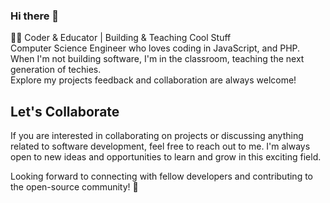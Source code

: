 ### Hi there 👋

<!--
**thejunghare/thejunghare** is a ✨ _special_ ✨ repository because its `README.md` (this file) appears on your GitHub profile.

Here are some ideas to get you started:

- 🔭 I’m currently working on ...
- 🌱 I’m currently learning ...
- 👯 I’m looking to collaborate on ...
- 🤔 I’m looking for help with ...
- 💬 Ask me about ...
- 📫 How to reach me: ...
- 😄 Pronouns: ...
- ⚡ Fun fact: ...
-->

👨‍💻 Coder & Educator | Building & Teaching Cool Stuff <br>
Computer Science Engineer who loves coding in JavaScript, and PHP. <br>
When I'm not building software, I'm in the classroom, teaching the next generation of techies. <br>
Explore my projects feedback and collaboration are always welcome! <br>

<!--
## Projects

You can find some of my projects on my GitHub profile. These projects reflect my interests and skills in software development. Feel free to explore them and provide feedback or suggestions.


## Connect with Me
- Instagram: instagram.com/thejunghare
- LinkedIn: linkedin.com/in/thejunghare



<p align="center">
  <a href="https://github.com/thejunghare">
    <img src="https://github-profile-summary-cards.vercel.app/api/cards/profile-details?username=thejunghare&theme=dark" alt="thejunghare GitHub Contribution"/>
  </a>
</p>

<a href="https://github.com/thejunghare">
  <img alt="thejunghare Github Stats" src="https://denvercoder1-github-readme-stats.vercel.app/api/?username=thejunghare&show_icons=true&count_private=true&theme=dark" />
</a>

<a href="https://github.com/thejunghare">
  <img alt="thejunghare Top Languages" src="https://github-readme-stats.vercel.app/api/top-langs/?username=thejunghare&langs_count=8&layout=compact&theme=dark" />
</a>
-->
## Let's Collaborate
If you are interested in collaborating on projects or discussing anything related to software development, feel free to reach out to me. I'm always open to new ideas and opportunities to learn and grow in this exciting field.

Looking forward to connecting with fellow developers and contributing to the open-source community! 🌟
